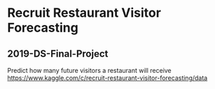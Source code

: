# Recruit Restaurant Visitor Forecasting
## 2019-DS-Final-Project

Predict how many future visitors a restaurant will receive<br>
https://www.kaggle.com/c/recruit-restaurant-visitor-forecasting/data
